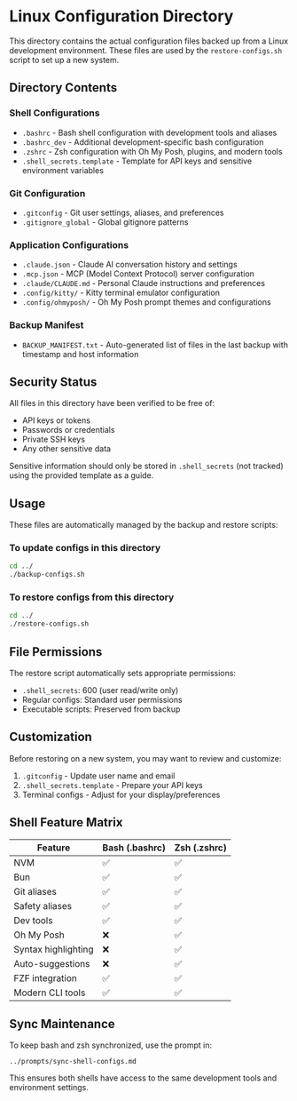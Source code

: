 # Linux Configuration Directory

This directory contains the actual configuration files backed up from a Linux development environment. These files are used by the `restore-configs.sh` script to set up a new system.

## Directory Contents

### Shell Configurations

- `.bashrc` - Bash shell configuration with development tools and aliases
- `.bashrc_dev` - Additional development-specific bash configuration
- `.zshrc` - Zsh configuration with Oh My Posh, plugins, and modern tools
- `.shell_secrets.template` - Template for API keys and sensitive environment variables

### Git Configuration

- `.gitconfig` - Git user settings, aliases, and preferences
- `.gitignore_global` - Global gitignore patterns

### Application Configurations

- `.claude.json` - Claude AI conversation history and settings
- `.mcp.json` - MCP (Model Context Protocol) server configuration
- `.claude/CLAUDE.md` - Personal Claude instructions and preferences
- `.config/kitty/` - Kitty terminal emulator configuration
- `.config/ohmyposh/` - Oh My Posh prompt themes and configurations

### Backup Manifest

- `BACKUP_MANIFEST.txt` - Auto-generated list of files in the last backup with timestamp and host information

## Security Status

All files in this directory have been verified to be free of:

- API keys or tokens
- Passwords or credentials
- Private SSH keys
- Any other sensitive data

Sensitive information should only be stored in `.shell_secrets` (not tracked) using the provided template as a guide.

## Usage

These files are automatically managed by the backup and restore scripts:

### To update configs in this directory

```bash
cd ../
./backup-configs.sh
```

### To restore configs from this directory

```bash
cd ../
./restore-configs.sh
```

## File Permissions

The restore script automatically sets appropriate permissions:

- `.shell_secrets`: 600 (user read/write only)
- Regular configs: Standard user permissions
- Executable scripts: Preserved from backup

## Customization

Before restoring on a new system, you may want to review and customize:

1. `.gitconfig` - Update user name and email
2. `.shell_secrets.template` - Prepare your API keys
3. Terminal configs - Adjust for your display/preferences

## Shell Feature Matrix

| Feature             | Bash (.bashrc) | Zsh (.zshrc) |
| ------------------- | -------------- | ------------ |
| NVM                 | ✅             | ✅           |
| Bun                 | ✅             | ✅           |
| Git aliases         | ✅             | ✅           |
| Safety aliases      | ✅             | ✅           |
| Dev tools           | ✅             | ✅           |
| Oh My Posh          | ❌             | ✅           |
| Syntax highlighting | ❌             | ✅           |
| Auto-suggestions    | ❌             | ✅           |
| FZF integration     | ✅             | ✅           |
| Modern CLI tools    | ✅             | ✅           |

## Sync Maintenance

To keep bash and zsh synchronized, use the prompt in:

```
../prompts/sync-shell-configs.md
```

This ensures both shells have access to the same development tools and environment settings.
